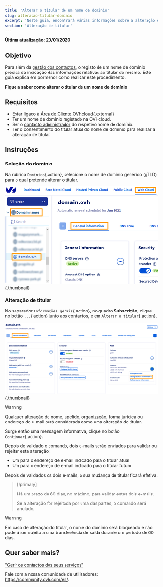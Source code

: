 ```yaml
---
title: 'Alterar o titular de um nome de domínio'
slug: alteracao-titular-dominio
excerpt: 'Neste guia, encontrará várias informações sobre a alteração de titular de um nome de domínio.'
section: 'Alteração de titular'
---
```


**Última atualização: 20/01/2020**

## Objetivo

Para além da [gestão dos contactos](https://docs.ovh.com/pt/customer/gestao_dos_contactos/), o registo de um nome de domínio precisa da indicação das informações relativas ao titular do mesmo. Este guia explica em pormenor como realizar este procedimento.

**Fique a saber como alterar o titular de um nome de domínio**

## Requisitos

- Estar ligado à [Área de Cliente OVHcloud](https://www.ovh.com/manager/web){.external}
- Ter um nome de domínio registado na OVHcloud.
- Ser o [contacto administrador](https://docs.ovh.com/pt/customer/gestao_dos_contactos/) do respetivo nome de domínio.
- Ter o consentimento do titular atual do nome de domínio para realizar a alteração de titular.

## Instruções

### Seleção do domínio
Na rubrica `Domínios`{.action}, selecione o nome de domínio genérico (gTLD) para o qual pretende alterar o titular.


![alojamento](images/SS_2.png){.thumbnail}


### Alteração de titular
No separador `Informações gerais`{.action}, no quadro **Subscrição**, clique no botão `...`{.action} junto aos contactos, e em `Alterar o titular`{.action}.


![alojamento](images/3652-2.png){.thumbnail}


> [!warning]
>
> Qualquer alteração do nome, apelido, organização, forma jurídica ou endereço de e-mail será
> considerada como uma alteração de titular.
> 

Surge então uma mensagem informativa, clique no botão `Continuar`{.action}.

Depois de validado o comando, dois e-mails serão enviados para validar ou rejeitar esta alteração:

- Um para o endereço de e-mail indicado para o titular atual
- Um para o endereço de e-mail indicado para o titular futuro

Depois de validados os dois e-mails, a sua mudança de titular ficará efetiva.



> [!primary]
>
> 
> Há um prazo de 60 dias, no máximo, para validar estes dois e-mails.
> 
> Se a alteração for rejeitada por uma das partes, o comando será anulado.
> 
> 



> [!warning]
>
> Em caso de alteração do titular, o nome do domínio será
> bloqueado e não poderá ser sujeito a uma transferência de saída durante um período de 60 dias.
> 

## Quer saber mais?

["Gerir os contactos dos seus serviços"](https://docs.ovh.com/pt/customer/gestao_dos_contactos/)

Fale com a nossa comunidade de utilizadores: https://community.ovh.com/en/.

